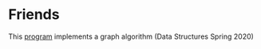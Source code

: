 # Friends
This [program](https://github.com/JasonNDao/Friends/blob/master/Friends.pdf) implements a graph algorithm (Data Structures Spring 2020)


